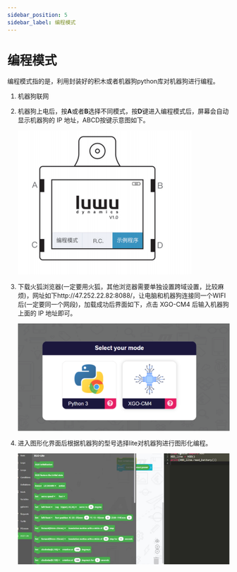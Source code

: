```yaml
---
sidebar_position: 5
sidebar_label: 编程模式
---
```


# 编程模式

编程模式指的是，利用封装好的积木或者机器狗python库对机器狗进行编程。

1. 机器狗联网

2. 机器狗上电后，按**A**或者**B**选择不同模式，按**D**键进入编程模式后，屏幕会自动显示机器狗的 IP 地址，ABCD按键示意图如下。

   ![](./../images/cm4-xgo-program-01.png)

3. 下载火狐浏览器(一定要用火狐，其他浏览器需要单独设置跨域设置，比较麻烦)，网址如下http://47.252.22.82:8088/，让电脑和机器狗连接同一个WIFI后(一定要同一个网段)，加载成功后界面如下，点击 XGO-CM4 后输入机器狗上面的 IP 地址即可。

   ![](./../images/cm4-xgo-program-02.png)



4. 进入图形化界面后根据机器狗的型号选择lite对机器狗进行图形化编程。

   ![](./../images/cm4-xgo-program-03.png)
